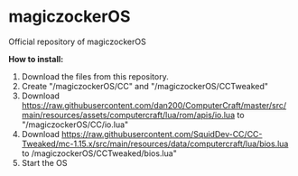 # magiczockerOS
Official repository of magiczockerOS

**How to install:**
1. Download the files from this repository.
2. Create "/magiczockerOS/CC" and "/magiczockerOS/CCTweaked"
3. Download https://raw.githubusercontent.com/dan200/ComputerCraft/master/src/main/resources/assets/computercraft/lua/rom/apis/io.lua to "/magiczockerOS/CC/io.lua"
4. Download https://raw.githubusercontent.com/SquidDev-CC/CC-Tweaked/mc-1.15.x/src/main/resources/data/computercraft/lua/bios.lua to /magiczockerOS/CCTweaked/bios.lua"
5. Start the OS
